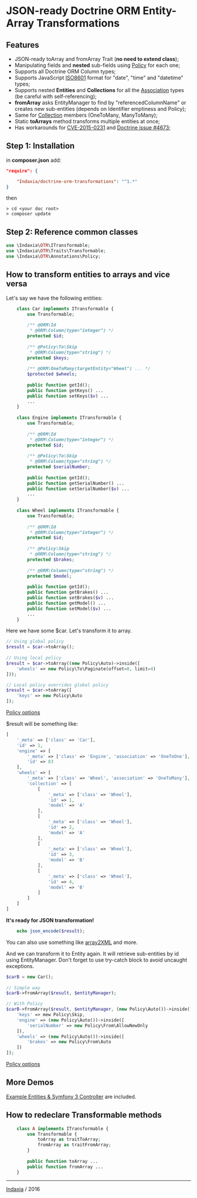 JSON-ready Doctrine ORM Entity-Array Transformations
====================================== 

Features
--------
- JSON-ready toArray and fromArray Trait (**no need to extend class**);
- Manipulating fields and **nested** sub-fields using [Policy](https://github.com/ScorpioT1000/doctrine-orm-transformations/blob/master/src/Policy.php) for each one;
- Supports all Doctrine ORM Column types;
- Supports JavaScript [ISO8601](https://developer.mozilla.org/en-US/docs/Web/JavaScript/Reference/Global_Objects/Date/parse) format for "date", "time" and "datetime" types;
- Supports nested **Entities** and **Collections** for all the [Association](http://docs.doctrine-project.org/projects/doctrine-orm/en/latest/reference/association-mapping.html) types (be careful with self-referencing);
- **fromArray** asks EntityManager to find by "referencedColumnName" or creates new sub-entities (depends on Identifier emptiness and Policy);
- Same for [Collection](https://github.com/doctrine/collections/blob/master/lib/Doctrine/Common/Collections/ArrayCollection.php) members (OneToMany, ManyToMany);
- Static **toArrays** method transforms multiple entities at once;
- Has workarounds for [CVE-2015-0231](http://cve.mitre.org/cgi-bin/cvename.cgi?name=2015-0231) and [Doctrine issue #4673](https://github.com/doctrine/doctrine2/issues/4673);

Step 1: Installation
--------------------

in **composer.json** add:
```json
"require": {

    "Indaxia/doctrine-orm-transformations": "^1.*"
}
```
then
```shell
> cd <your doc root>
> composer update
```

Step 2: Reference common classes
--------------------------------

```php
use \Indaxia\OTR\ITransformable;
use \Indaxia\OTR\Traits\Transformable;
use \Indaxia\OTR\Annotations\Policy;
```

How to transform entities to arrays and vice versa
--------------------------------------------------

Let's say we have the following entities:

```php
    class Car implements ITransformable {
        use Transformable;
    
        /** @ORM\Id
         * @ORM\Column(type="integer") */
        protected $id;
        
        /** @Policy\To\Skip
         * @ORM\Column(type="string") */
        protected $keys;
        
        /** @ORM\OneToMany(targetEntity="Wheel") ... */
        $protected $wheels;
        
        public function getId();
        public function getKeys() ...
        public function setKeys($v) ...
        ...
    }
    
    class Engine implements ITransformable {
        use Transformable;
        
        /** @ORM\Id
         * @ORM\Column(type="integer") */
        protected $id;
        
        /** @Policy\To\Skip
         * @ORM\Column(type="string") */
        protected $serialNumber;
        
        public function getId();
        public function getSerialNumber() ...
        public function setSerialNumber($v) ...
        ...
    }
    
    class Wheel implements ITransformable {
        use Transformable;
        
        /** @ORM\Id
         * @ORM\Column(type="integer") */
        protected $id;
        
        /** @Policy\Skip
         * @ORM\Column(type="string") */
        protected $brakes;
        
        /** @ORM\Column(type="string") */
        protected $model;
        
        public function getId();
        public function getBrakes() ...
        public function setBrakes($v) ...
        public function getModel() ...
        public function setModel($v) ...
        ...
    }
```

Here we have some $car. Let's transform it to array.

```php
// Using global policy
$result = $car->toArray();
    
// Using local policy
$result = $car->toArray((new Policy\Auto)->inside([
    'wheels' => new Policy\To\Paginate(offset=0, limit=4)
]));

// Local policy overrides global policy
$result = $car->toArray([
    'keys' => new Policy\Auto
]);
```
[Policy options](https://github.com/Indaxia/doctrine-orm-transformations/blob/master/src/Policy.php)
            
$result will be something like:

```php
[
    '_meta' => ['class' => 'Car'],
    'id' => 1,
    'engine' => [
        '_meta' => ['class' => 'Engine', 'association' => 'OneToOne'],
        'id' => 83
    ],
    'wheels' => [
        '_meta' => ['class' => 'Wheel', 'association' => 'OneToMany'],
        'collection' => [
            [
                '_meta' => ['class' => 'Wheel'],
                'id' => 1,
                'model' => 'A'
            ],
            [
                '_meta' => ['class' => 'Wheel'],
                'id' => 2,
                'model' => 'A'
            ],
            [
                '_meta' => ['class' => 'Wheel'],
                'id' => 3,
                'model' => 'B'
            ],
            [
                '_meta' => ['class' => 'Wheel'],
                'id' => 4,
                'model' => 'B'
            ]
        ]
    ]
]
```

**It's ready for JSON transformation!**
```php
    echo json_encode($result);
```    
You can also use something like [array2XML](https://github.com/Jeckerson/array2xml) and more.
    

And we can transform it to Entity again.
It will retrieve sub-entities by id using EntityManager.
Don't forget to use try-catch block to avoid uncaught exceptions.

```php
$carB = new Car();
    
// Simple way
$carB->fromArray($result, $entityManager);

// With Policy
$carB->fromArray($result, $entityManager, (new Policy\Auto())->inside([
    'keys' => mew Policy\Skip,
    'engine' => (new Policy\Auto())->inside([
        'serialNumber' => new Policy\From\AllowNewOnly
    ]),
    'wheels' => (new Policy\Auto())->inside([
        'brakes' => new Policy\From\Auto
    ])
]);
```
[Policy options](https://github.com/Indaxia/doctrine-orm-transformations/blob/master/src/Policy.php)

More Demos
----------
[Example Entities & Symfony 3 Controller](https://github.com/Indaxia/doctrine-orm-transformations/tree/master/examples) are included.


How to redeclare Transformable methods
--------------------------------------

```php
    class A implements ITransformable {
        use Transformable {
            toArray as traitToArray;
            fromArray as traitFromArray;
        }
        
        public function toArray ...
        public function fromArray ...
    }
```

-------------------------------

[Indaxia](http://indaxia.com) / 2016